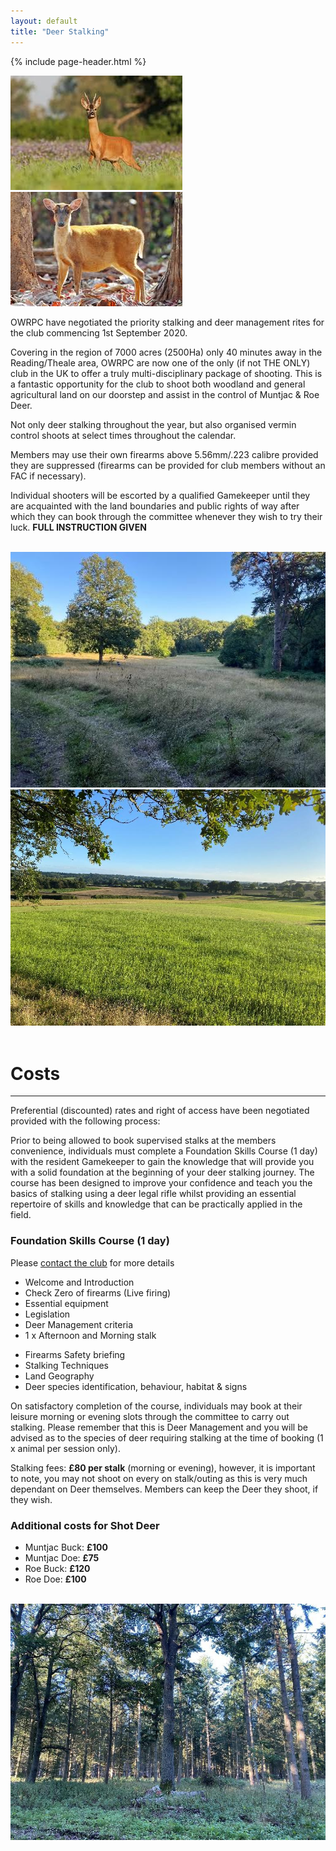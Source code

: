 ```yaml
---
layout: default
title: "Deer Stalking"
---
```


{% include page-header.html %}

<div class="row mb-5">
  <div class="col-sm-6">
    <img class="d-block w-100 mx-auto rounded" src="/assets/img/pages/deer-stalking/deer-1.jpg">
  </div>
  <div class="col-sm-6">
    <img class="d-block w-100 mx-auto rounded" src="/assets/img/pages/deer-stalking/deer-2.png">
  </div>
</div>

OWRPC have negotiated the priority stalking and deer management rites for the club commencing 1st September 2020.

Covering in the region of 7000 acres (2500Ha) only 40 minutes away in the Reading/Theale area, OWRPC are now one of the only (if not THE ONLY) club in the UK to offer a truly multi-disciplinary package of shooting. This is a fantastic opportunity for the club to shoot both woodland and general agricultural land on our doorstep and assist in the control of Muntjac & Roe Deer.

Not only deer stalking throughout the year, but also organised vermin control shoots at select times throughout the calendar.

Members may use their own firearms above 5.56mm/.223 calibre provided they are suppressed (firearms can be provided for club members without an FAC if necessary).

Individual shooters will be escorted by a qualified Gamekeeper until they are acquainted with the land boundaries and public rights of way after which they can book through the committee whenever they wish to try their luck. **FULL INSTRUCTION GIVEN**

<br>

<div class="row mb-5">
  <div class="col-sm-6">
    <img class="d-block w-100 mx-auto rounded" src="/assets/img/pages/deer-stalking/land-1.jpg">
  </div>
  <div class="col-sm-6">
    <img class="d-block w-100 mx-auto rounded" src="/assets/img/pages/deer-stalking/land-2.jpg">
  </div>
</div>

<br>

# Costs
---
Preferential (discounted) rates and right of access have been negotiated provided with the following process:

Prior to being allowed to book supervised stalks at the members convenience, individuals must complete a Foundation Skills Course (1 day) with the resident Gamekeeper to gain the knowledge that will provide you with a solid foundation at the beginning of your deer stalking journey. The course has been designed to improve your confidence and teach you the basics of stalking using a deer legal rifle whilst providing an essential repertoire of skills and knowledge that can be practically applied in the field.

### Foundation Skills Course (1 day)
Please [contact the club](/contact-us.html) for more details
<div class="row mb-5">
  <div class="col-sm-6">
    <ul>
      <li>Welcome and Introduction</li>
      <li>Check Zero of firearms (Live firing)</li>
      <li>Essential equipment</li>
      <li>Legislation</li>
      <li>Deer Management criteria</li>
      <li>1 x Afternoon and Morning stalk</li>
    </ul>
  </div>
  <div class="col-sm-6">
    <ul>
      <li>Firearms Safety briefing</li>
      <li>Stalking Techniques</li>
      <li>Land Geography</li>
      <li>Deer species identification, behaviour, habitat & signs</li>
    </ul>
  </div>
</div>

On satisfactory completion of the course, individuals may book at their leisure morning or evening slots through the committee to carry out stalking. Please remember that this is Deer Management and you will be advised as to the species of deer requiring stalking at the time of booking (1 x animal per session only).

Stalking fees: **£80 per stalk** (morning or evening), however, it is important to note, you may not shoot on every on stalk/outing as this is very much dependant on Deer themselves.
Members can keep the Deer they shoot, if they wish.

### Additional costs for Shot Deer
- Muntjac Buck: **£100**
- Muntjac Doe: **£75**
- Roe Buck: **£120**
- Roe Doe: **£100**

<br>

<div class="row mb-5">
  <div class="col-sm-12">
    <img class="d-block w-75 mx-auto rounded" src="/assets/img/pages/deer-stalking/land-3.jpg">
  </div>
</div>
